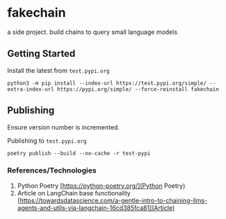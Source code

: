# fakechain
a side project. build chains to query small language models

## Getting Started

Install the latest from `test.pypi.org`

```
python3 -m pip install --index-url https://test.pypi.org/simple/ --extra-index-url https://pypi.org/simple/ --force-reinstall fakechain
```


## Publishing

Ensure version number is incremented. 

Publishing to `test.pypi.org`
```
poetry publish --build --no-cache -r test-pypi
```

### References/Technologies

1. Python Poetry [https://python-poetry.org/](Python Poetry)
2. Article on LangChain base functionality [https://towardsdatascience.com/a-gentle-intro-to-chaining-llms-agents-and-utils-via-langchain-16cd385fca81](Article)
